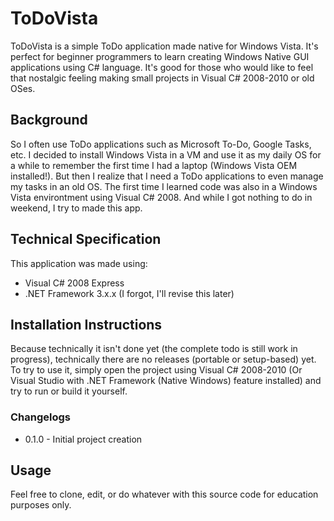 # ToDoVista
ToDoVista is a simple ToDo application made native for Windows Vista. It's perfect for beginner programmers to learn creating Windows Native GUI applications using C# language. It's good for those who would like to feel that nostalgic feeling making small projects in Visual C# 2008-2010 or old OSes.

## Background
So I often use ToDo applications such as Microsoft To-Do, Google Tasks, etc. I decided to install Windows Vista in a VM and use it as my daily OS for a while to remember the first time I had a laptop (Windows Vista OEM installed!). But then I realize that I need a ToDo applications to even manage my tasks in an old OS. The first time I learned code was also in a Windows Vista environtment using Visual C# 2008. And while I got nothing to do in weekend, I try to made this app.

## Technical Specification
This application was made using:
- Visual C# 2008 Express
- .NET Framework 3.x.x (I forgot, I'll revise this later)

## Installation Instructions
Because technically it isn't done yet (the complete todo is still work in progress), technically there are no releases (portable or setup-based) yet. To try to use it, simply open the project using Visual C# 2008-2010 (Or Visual Studio with .NET Framework (Native Windows) feature installed) and try to run or build it yourself.

### Changelogs
- 0.1.0 - Initial project creation

## Usage
Feel free to clone, edit, or do whatever with this source code for education purposes only.